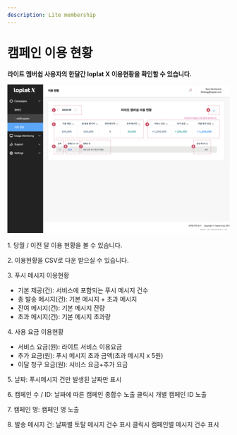 ```yaml
---
description: Lite membership
---
```


# 캠페인 이용 현황

**라이트 멤버쉽 사용자의 한달간 loplat X 이용현황을 확인할 수 있습니다.**

![](<../.gitbook/assets/image (20).png>)

1\. 당월 / 이전 달 이용 현황을 볼 수 있습니다.

2\. 이용현황을 CSV로 다운 받으실 수 있습니다.

3\. 푸시 메시지 이용현황

* 기본 제공(건): 서비스에 포함되는 푸시 메시지 건수
* 총 발송 메시지(건): 기본 메시지 + 초과 메시지
* 잔여 메시지(건): 기본 메시지 잔량
* 초과 메시지(건): 기본 메시지 초과량

4\. 사용 요금 이용현황

* 서비스 요금(원): 라이트 서비스 이용요금
* 추가 요금(원): 푸시 메시지 초과 금액(초과 메시지 x 5원)
* 이달 청구 요금(원): 서비스 요금+추가 요금

5\. 날짜: 푸시메시지 건만 발생된 날짜만 표시

6\. 캠페인 수 / ID: 날짜에 따른 캠페인 종합수 노출 클릭시 개별 캠페인 ID 노출

7\. 캠페인 명: 캠페인 명 노출

8\. 발송 메시지 건: 날짜별 토탈 메시지 건수 표시 클릭시 캠페인별 메시지 건수 표시
